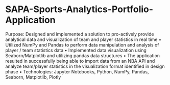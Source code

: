 # SAPA-Sports-Analytics-Portfolio-Application
Purpose: Designed and implemented a solution to pro-actively provide analytical data and visualization of team and player statistics in real time
• Utilized NumPy and Pandas to perform data manipulation and analysis of player / team statistics data
• Implemented data visualization using Seaborn/Matplotlib and utilizing pandas data structures
• The application resulted in successfully being able to import data from an NBA API and analyze team/player statistics in the visualization format identified in design phase
• Technologies: Jupyter Notebooks, Python, NumPy, Pandas, Seaborn, Matplotlib, Plotly
